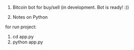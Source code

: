 1. Bitcoin bot for buy/sell (in development. Bot is ready! :))

2. Notes on Python

 for run project:
 1. cd app.py
 2. python app.py
